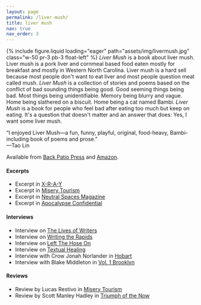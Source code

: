 ```yaml
---
layout: page
permalink: /liver-mush/
title: liver mush
nav: true
nav_order: 3
---
```


{% include figure.liquid loading="eager" path="assets/img/livermush.jpg" class="w-50 pr-3 pb-3 float-left" %}
_Liver Mush_ is a book about liver mush. Liver mush is a pork liver and cornmeal based food eaten mostly for breakfast and mostly in Western North Carolina. Liver mush is a hard sell because most people don't want to eat liver and most people question meat called mush. _Liver Mush_ is a collection of stories and poems based on the conflict of bad sounding things being good. Good seeming things being bad. Most things being unidentifiable. Memory being blurry and vague. Home being slathered on a biscuit. Home being a cat named Bambi. _Liver Mush_ is a book for people who feel bad after eating too much but keep on eating. It's a question that doesn't matter and an answer that does: Yes, I want some liver mush.

<p class="lead align-right">“I enjoyed Liver Mush—a fun, funny, playful, original, food-heavy, Bambi-including book of poems and prose.”<br />—Tao Lin</p>

Available from [Back Patio Press](https://shop.backpatiopress.com/product/liver-mush-by-graham-irvin) and [Amazon](https://www.amazon.com/Liver-Mush-Graham-Irvin/dp/1733662811).

<p class="clearfix"></p>

#### Excerpts

- Excerpt in [X-R-A-Y](https://xraylitmag.com/liver-mush-is-an-essay-about-my-mom-by-graham-irvin/cnf/)
- Excerpt in [Misery Tourism](https://www.miserytourism.com/7-short-liver-mush-poems/)
- Excerpt in [Neutral Spaces Magazine](https://neutralspaces.co/magazine/two/irvin.html)
- Excerpt in [Apocalypse Confidential](https://apocalypse-confidential.com/2023/06/13/a-gun-from-montgunery/)

#### Interviews

- Interview on [The Lives of Writers](https://podcasts.apple.com/us/podcast/graham-irvin-guest-host-mike-nagel/id1535890216?i=1000558995925)
- Interview on [Writing the Rapids](https://podcasts.apple.com/us/podcast/liver-mush-with-graham-irvin/id1348303650?i=1000555876818)
- Interview on [Left The Hose On](https://podcasters.spotify.com/pod/show/franco-romero1/episodes/Not-Going-Home--with-Graham-Irvin-e12f9as)
- Interview on [Textual Healing](https://podcasts.apple.com/us/podcast/a-little-more-magic-a-little-more-liver/id1531379844?i=1000566090108)
- Interview with Crow Jonah Norlander in [Hobart](https://www.hobartpulp.com/web_features/maybe-then-i-ll-be-cured-an-interview-with-graham-irvin)
- Interview with Blake Middleton in [Vol. 1 Brooklyn](https://vol1brooklyn.com/2021/11/08/they-put-a-gun-in-my-face-about-poetry-the-liver-mush-interview-with-graham-irvin/)

#### Reviews

- Review by Lucas Restivo in [Misery Tourism](https://www.miserytourism.com/review-of-graham-irvins-liver-mush-by-some-guy/)
- Review by Scott Manley Hadley in [Triumph of the Now](https://triumphofthenow.com/2022/10/24/poetry-month-liver-mush-by-graham-irvin/)
